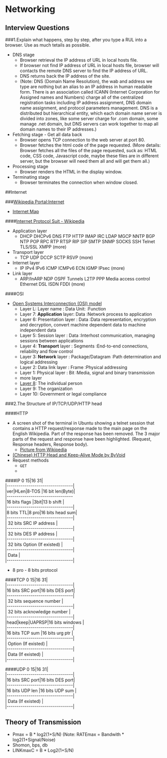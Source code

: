 Networking
==========

Interview Questions
-------------------
###1.Explain what happens, step by step, after you type a RUL into a browser. Use as much tetails as possible.
* DNS stage 
  * Browser retrieval the IP address of URL in local hosts file.  
  * If browser not find IP address of URL in local hosts file, browser will contacts the remote DNS server to find the IP address of URL.
  * DNS returns back the IP address of the site.  
  * (Note: DNS (Domain Name Resolution), the wab and address we type are nothing but an alias to an IP address in human readable form. There is an association called ICANN (Internet Corporation for Assigned names and Numbers) charge all of the centralized registration tasks including IP address assignment, DNS domain name assignment, and protocol parameters management. DNS is a distributed but hierarchical entity, which each domain name server is divided into zones, like some server charge for .com domain, some manage .net domain, but DNS servers can work together to map all domain names to their IP addresses.)   
* Fetching stage - Get all data back
  * Browser opens TCP connection to the web server at port 80.   
  * Browser fetches the html code of the page requested. (More details: Browser fetches all the files of the page requested, suck as: HTML code, CSS code, Javascript code, maybe these files are in different server, but the browser will need them all and will get them all.)   
* Processing stage
  * Browser renders the HTML in the display window.  
* Terminating stage
  * Browser terminates the connection when window closed.   

##Internet

###[Wikipedia Portal:Internet](http://en.wikipedia.org/wiki/Portal:Internet)
* [Internet Map](http://en.wikipedia.org/wiki/File:Internet_map_1024.jpg)

####[Internet Protocol Suit - Wikipedia](http://en.wikipedia.org/wiki/Internet_protocol_suite)
* Application layer
  * DHCP DHCPv6 DNS FTP HTTP IMAP IRC LDAP MGCP NNTP BGP NTP POP RPC RTP RTSP RIP SIP SMTP SNMP SOCKS SSH Telnet TLS/SSL XMPP (more)
* Transport layer
  * TCP UDP DCCP SCTP RSVP (more)
* Internet layer
  * IP IPv4 IPv6  ICMP ICMPv6 ECN IGMP IPsec (more)
* Link layer
  * ARP/InARP NDP OSPF Tunnels L2TP PPP Media access control Ethernet DSL ISDN FDDI  (more)

####OSI
* [Open Systems Interconnection (OSI) model](http://en.wikipedia.org/wiki/OSI_model)
  * Layer L: Layer name           : Data Unit:        :Function
  * Layer 7: __Application__ layer: Data              :Network process to application
  * Layer 6: Presentation layer   : Data              :Data representation, encryption and decryption, convert machine dependent data to machine independent data
  * Layer 5: Session layer        : Data              :Interhost communication, managing sessions between applications
  * Layer 4: __Transport__ layer  : Segments          :End-to-end connections, reliability and flow control
  * Layer 3: __Network__ layer    : Package/Datagram  :Path determination and logical addressing
  * Layer 2: Data link layer      : Frame             :Physical addressing
  * Layer 1: Physical layer       : Bit               :Media, signal and binary transmission
  * more layer
  * [Layer 8](http://en.wikipedia.org/wiki/Layer_8): The individual person
  * Layer 9: The organization
  * Layer 10: Government or legal compliance



###2.The Structure of IP/TCP/UDP/HTTP head

####HTTP
* A screen shot of the terminal in Ubuntu showing a telnet session that contains a HTTP request/response made to the main page on the English Wikipedia. Part of the response has been removed. The 3 major parts of the request and response have been highlighted. (Request, Response headers, Response body).
  * [Picture from Wikipedia](http://en.wikipedia.org/wiki/File:Http_request_telnet_ubuntu.png)
* [(Chinese) HTTP Head and Keep-Alive Mode by ByVoid](http://www.byvoid.com/zhs/blog/http-keep-alive-header)
* Request methods
  * `GET`
  * 


####IP
0              15|16            31|  
|---------------------------------|  
|ver|HLen|8-TOS  |16 bit len(Byte)|  
|---------------------------------  
|16 bits flags   |3bit|13 b shift |  
|---------------------------------|  
|8 bits TTL|8 pro|16 bits head sum|   
|---------------------------------|  
|     32 bits SRC IP address      |  
|---------------------------------|  
|     32 bits DES IP address      |  
|---------------------------------|  
|     32 bits Option (If existed) |  
|---------------------------------|  
|               Data              |  
|---------------------------------|  
* 8 pro - 8 bits protocol


####TCP
0              15|16            31|  
|---------------------------------|  
|16 bits SRC port|16 bits DES port|  
|---------------------------------|  
|    32 bits sequence number      |  
|---------------------------------|  
|    32 bits acknowledge number   |  
|---------------------------------|  
|head|keep|UAPRSP|16 bits windows |  
|---------------------------------|  
|16 bits TCP sum |16 bits urg ptr |  
|---------------------------------|  
|      Option (If existed)        |  
|---------------------------------|  
|      Data (If existed)          |  
|---------------------------------|  


####UDP
0              15|16            31|  
|---------------------------------|  
|16 bits SRC port|16 bits DES port|  
|---------------------------------|  
|16 bits UDP len |16 bits UDP sum |  
|---------------------------------|  
|        Data (If existed)        |  
|---------------------------------|  



Theory of Transmission
----------------------
* Pmax = B * log2(1+S/N) (Note: RATEmax = Bandwith * log2(1+Signal/Noise)  
* Shomon, bps, db  
* LINKmaxC = B * Log2(1+S/N)  

